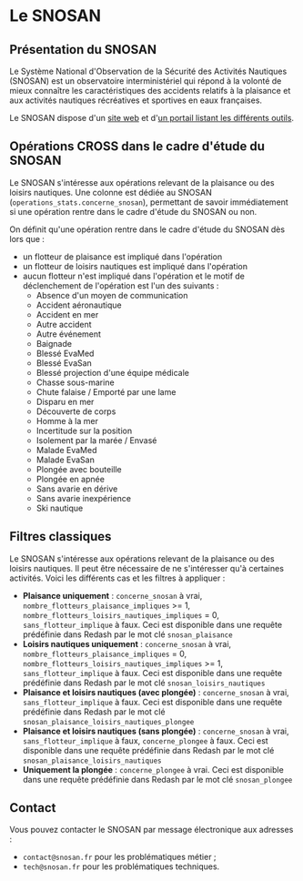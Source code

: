 # Le SNOSAN

## Présentation du SNOSAN
Le Système National d'Observation de la Sécurité des Activités Nautiques (SNOSAN) est un observatoire interministériel qui répond à la volonté de mieux connaître les caractéristiques des accidents relatifs à la plaisance et aux activités nautiques récréatives et sportives en eaux françaises.

Le SNOSAN dispose d'un [site web](https://www.snosan.fr) et d'[un portail listant les différents outils](https://outils.snosan.fr).

## Opérations CROSS dans le cadre d'étude du SNOSAN
Le SNOSAN s'intéresse aux opérations relevant de la plaisance ou des loisirs nautiques. Une colonne est dédiée au SNOSAN (`operations_stats.concerne_snosan`), permettant de savoir immédiatement si une opération rentre dans le cadre d'étude du SNOSAN ou non.

On définit qu'une opération rentre dans le cadre d'étude du SNOSAN dès lors que :
- un flotteur de plaisance est impliqué dans l'opération
- un flotteur de loisirs nautiques est impliqué dans l'opération
- aucun flotteur n'est impliqué dans l'opération et le motif de déclenchement de l'opération est l'un des suivants :
    - Absence d'un moyen de communication
    - Accident aéronautique
    - Accident en mer
    - Autre accident
    - Autre événement
    - Baignade
    - Blessé EvaMed
    - Blessé EvaSan
    - Blessé projection d'une équipe médicale
    - Chasse sous-marine
    - Chute falaise / Emporté par une lame
    - Disparu en mer
    - Découverte de corps
    - Homme à la mer
    - Incertitude sur la position
    - Isolement par la marée / Envasé
    - Malade EvaMed
    - Malade EvaSan
    - Plongée avec bouteille
    - Plongée en apnée
    - Sans avarie en dérive
    - Sans avarie inexpérience
    - Ski nautique

## Filtres classiques
Le SNOSAN s'intéresse aux opérations relevant de la plaisance ou des loisirs nautiques. Il peut être nécessaire de ne s'intéresser qu'à certaines activités. Voici les différents cas et les filtres à appliquer :

- **Plaisance uniquement** : `concerne_snosan` à vrai, `nombre_flotteurs_plaisance_impliques` >= 1, `nombre_flotteurs_loisirs_nautiques_impliques` = 0, `sans_flotteur_implique` à faux. Ceci est disponible dans une requête prédéfinie dans Redash par le mot clé `snosan_plaisance`
- **Loisirs nautiques uniquement** : `concerne_snosan` à vrai, `nombre_flotteurs_plaisance_impliques` = 0, `nombre_flotteurs_loisirs_nautiques_impliques` >= 1, `sans_flotteur_implique` à faux. Ceci est disponible dans une requête prédéfinie dans Redash par le mot clé `snosan_loisirs_nautiques`
- **Plaisance et loisirs nautiques (avec plongée)** : `concerne_snosan` à vrai, `sans_flotteur_implique` à faux. Ceci est disponible dans une requête prédéfinie dans Redash par le mot clé `snosan_plaisance_loisirs_nautiques_plongee`
- **Plaisance et loisirs nautiques (sans plongée)** : `concerne_snosan` à vrai, `sans_flotteur_implique` à faux, `concerne_plongee` à faux. Ceci est disponible dans une requête prédéfinie dans Redash par le mot clé `snosan_plaisance_loisirs_nautiques`
- **Uniquement la plongée** : `concerne_plongee` à vrai. Ceci est disponible dans une requête prédéfinie dans Redash par le mot clé `snosan_plongee`

## Contact
Vous pouvez contacter le SNOSAN par message électronique aux adresses :
- `contact@snosan.fr` pour les problématiques métier ;
- `tech@snosan.fr` pour les problématiques techniques.

